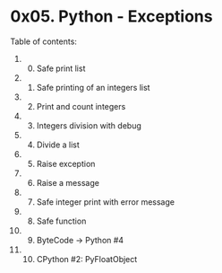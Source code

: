 # 0x05. Python - Exceptions
Table of contents:
1. 0. Safe print list
2. 1. Safe printing of an integers list
3. 2. Print and count integers
4. 3. Integers division with debug
5. 4. Divide a list
6. 5. Raise exception
7. 6. Raise a message
8. 7. Safe integer print with error message
9. 8. Safe function
10. 9. ByteCode -> Python #4
11. 10. CPython #2: PyFloatObject
